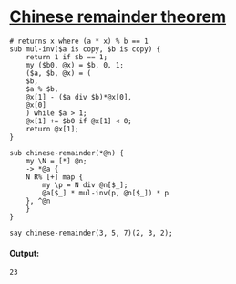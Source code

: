 [1]: http://rosettacode.org/wiki/Chinese_remainder_theorem

# [Chinese remainder theorem][1]

```perl6
# returns x where (a * x) % b == 1
sub mul-inv($a is copy, $b is copy) {
    return 1 if $b == 1;
    my ($b0, @x) = $b, 0, 1;
    ($a, $b, @x) = (
	$b,
	$a % $b,
	@x[1] - ($a div $b)*@x[0],
	@x[0]
    ) while $a > 1;
    @x[1] += $b0 if @x[1] < 0;
    return @x[1];
}
 
sub chinese-remainder(*@n) {
    my \N = [*] @n;
    -> *@a {
	N R% [+] map {
	    my \p = N div @n[$_];
	    @a[$_] * mul-inv(p, @n[$_]) * p
	}, ^@n
    }
}
 
say chinese-remainder(3, 5, 7)(2, 3, 2);
```

#### Output:
```
23
```